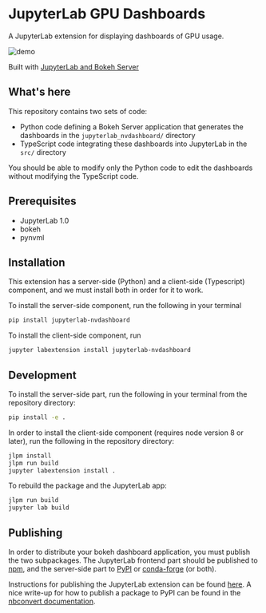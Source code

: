 JupyterLab GPU Dashboards
===========================

A JupyterLab extension for displaying dashboards of GPU usage.

![demo](./demo.gif)

Built with [JupyterLab and Bokeh Server](https://github.com/ian-r-rose/jupyterlab-bokeh-server)


What's here
-----------

This repository contains two sets of code:

-   Python code defining a Bokeh Server application that generates the dashboards
    in the `jupyterlab_nvdashboard/` directory
-   TypeScript code integrating these dashboards into JupyterLab in the `src/`
    directory

You should be able to modify only the Python code to edit the dashboards
without modifying the TypeScript code.

## Prerequisites

* JupyterLab 1.0
* bokeh
* pynvml

## Installation

This extension has a server-side (Python) and a client-side (Typescript) component,
and we must install both in order for it to work.

To install the server-side component, run the following in your terminal

```bash
pip install jupyterlab-nvdashboard
```

To install the client-side component, run

```bash
jupyter labextension install jupyterlab-nvdashboard
```

## Development

To install the server-side part, run the following in your terminal from the repository directory:

```bash
pip install -e .
```

In order to install the client-side component (requires node version 8 or later), run the following in the repository directory:

```bash
jlpm install
jlpm run build
jupyter labextension install .
```

To rebuild the package and the JupyterLab app:

```bash
jlpm run build
jupyter lab build
```

## Publishing

In order to distribute your bokeh dashboard application,
you must publish the two subpackages.
The JupyterLab frontend part should be published to [npm](https://npmjs.org),
and the server-side part to [PyPI](https://pypi.org)
or [conda-forge](https://conda-forge.org) (or both).

Instructions for publishing the JupyterLab extension can be found
[here](https://jupyterlab.readthedocs.io/en/stable/developer/xkcd_extension_tutorial.html#publish-your-extension-to-npmjs-org).
A nice write-up for how to publish a package to PyPI can be found in the
[nbconvert documentation](https://nbconvert.readthedocs.io/en/latest/development_release.html).
